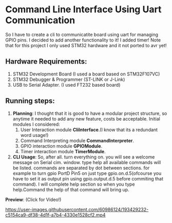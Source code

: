 # Command Line Interface Using Uart Communication
So I have to create a cli to communicatite board using uart for managing GPIO pins.
I decided to add another functionality to it! I added timer!
Note that for this project I only used STM32 hardware and it not ported to avr yet!

## Hardware Requirements:
1. STM32 Development Board (I used a board based on STM32F107VC)
2. STM32 Debugger & Programmer (ST-LINK or J-Link)
3. USB to Serial Adapter. (I used FT232 based board)

## Running steps:
1. **Planning**:
    I thought that it is good to have a modular project structure, so anytime it needed to add any new feature, costs be acceptable.
    Initial modules I considered:
    1. User Interaction module **CliInterface**.(I know that its a redundant word usage!)
    2. Command Interpreting module **CommandInterpreter**.
    3. GPIO interaction module **GPIOModule**.
    4. Timer interaction module **TimerModule**.
2. **CLI Usage**:
   So, after all. turn everything on. you will see a welcome message on Serial cim. window. type help all available commands will be listed.
   commands are separated by dot between sections. for example to turn gpio PortD Pin5 on just type gpio.on.d.5(ofcourse you have to set it as output pin using gpio.output.d.5 before commiting that command).
   I will complete help section so when you type help.Command the help of that command will bring up.

**Preview**: (Click for Video!)

https://user-images.githubusercontent.com/60986124/193429232-c5154ca9-df38-4d1f-a7b4-4330e1528cf2.mp4

